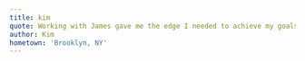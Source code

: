 ```yaml
---
title: kim
quote: Working with James gave me the edge I needed to achieve my goals.
author: Kim
hometown: 'Brooklyn, NY'
---
```


